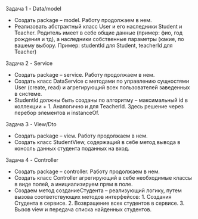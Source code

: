 Задача 1 - Data/model
- Создать package – model. Работу продолжаем в нем.
- Реализовать абстрактный класс User и его наследники Student и Teacher.
  Родитель имеет в себе общие данные (пример: фио, год рождения и тд), а наследники собственные параметры (какие, по
  вашему выбору.
  Пример:
  studentId для Student, teacherId для Teacher)

Задача 2 - Service
- Создать package – service. Работу продолжаем в нем.
- Создать класс DataService с методами по управлению сущностями User (create, read) и агрегирующий всех пользователей
  заведенных в системе.
- StudentId должны быть созданы по алгоритму – максимальный id в коллекции + 1. Аналогично и для TeacherId.
  Здесь решение через перебор элементов и instanceOf.

Задача 3 - View/Dto
- Создать package – view. Работу продолжаем в нем.
- Создать класс StudentView, содержащий в себе метод вывода в консоль данных студента поданных на вход.

Задача 4 - Controller
- Создать package – controller. Работу продолжаем в нем.
- Создать класс Controller агрегирующий в себе необходимые классы в виде полей, а инициализируем прям в поле.
- Создаем метод созданиеСтудента – реализующий логику, путем вызова соответствующих методов интерфейсов:
      1. Создания Студента в сервисе.
      2. Возвращение всех студентов в сервисе.
      3. Вызов view и передача списка найденных студентов.
